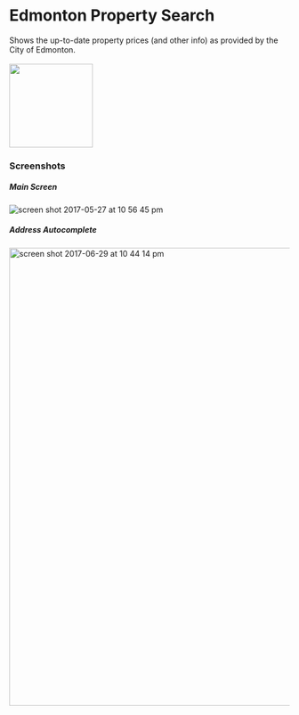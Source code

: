 # Edmonton Property Search
Shows the up-to-date property prices (and other info) as provided by the City of Edmonton. <br><br>
<a href="https://properties.maharsh.net"><img src="https://cdn.rawgit.com/maharshmellow/550f99fcf7934352e83bb29d85176a04/raw/97e9b2d71bb78961605685ab372c134150c6bd40/demo.svg" width="150px;"/></a>

###  Screenshots
##### Main Screen
![screen shot 2017-05-27 at 10 56 45 pm](https://cloud.githubusercontent.com/assets/4590693/26526212/f6df72c4-432f-11e7-94ec-8c8e536624cf.png)

##### Address Autocomplete
<img width="822" alt="screen shot 2017-06-29 at 10 44 14 pm" src="https://user-images.githubusercontent.com/4590693/27721266-8530d4e0-5d1c-11e7-95cd-ed7fcb75961b.png">
